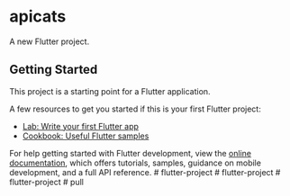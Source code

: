 # apicats

A new Flutter project.

## Getting Started

This project is a starting point for a Flutter application.

A few resources to get you started if this is your first Flutter project:

- [Lab: Write your first Flutter app](https://docs.flutter.dev/get-started/codelab)
- [Cookbook: Useful Flutter samples](https://docs.flutter.dev/cookbook)

For help getting started with Flutter development, view the
[online documentation](https://docs.flutter.dev/), which offers tutorials,
samples, guidance on mobile development, and a full API reference.
#   f l u t t e r - p r o j e c t  
 #   f l u t t e r - p r o j e c t  
 #   f l u t t e r - p r o j e c t  
 #   p u l l  
 